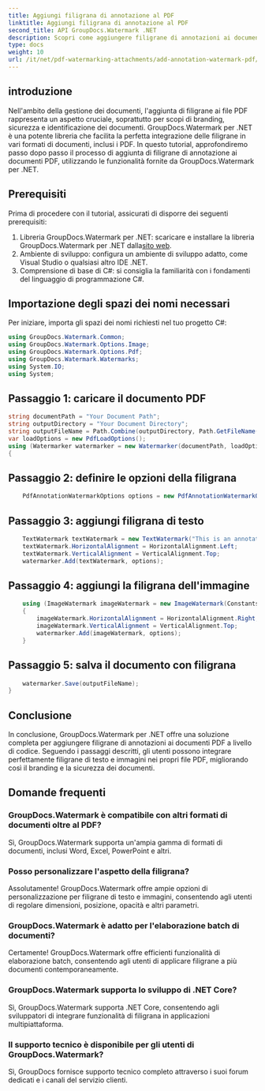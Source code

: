 ```yaml
---
title: Aggiungi filigrana di annotazione al PDF
linktitle: Aggiungi filigrana di annotazione al PDF
second_title: API GroupDocs.Watermark .NET
description: Scopri come aggiungere filigrane di annotazioni ai documenti PDF senza sforzo utilizzando GroupDocs.Watermark per .NET. Migliora facilmente il branding e la sicurezza dei documenti.
type: docs
weight: 10
url: /it/net/pdf-watermarking-attachments/add-annotation-watermark-pdf/
---
```

## introduzione
Nell'ambito della gestione dei documenti, l'aggiunta di filigrane ai file PDF rappresenta un aspetto cruciale, soprattutto per scopi di branding, sicurezza e identificazione dei documenti. GroupDocs.Watermark per .NET è una potente libreria che facilita la perfetta integrazione delle filigrane in vari formati di documenti, inclusi i PDF. In questo tutorial, approfondiremo passo dopo passo il processo di aggiunta di filigrane di annotazione ai documenti PDF, utilizzando le funzionalità fornite da GroupDocs.Watermark per .NET.
## Prerequisiti
Prima di procedere con il tutorial, assicurati di disporre dei seguenti prerequisiti:
1.  Libreria GroupDocs.Watermark per .NET: scaricare e installare la libreria GroupDocs.Watermark per .NET dalla[sito web](https://releases.groupdocs.com/Watermark/net/).
2. Ambiente di sviluppo: configura un ambiente di sviluppo adatto, come Visual Studio o qualsiasi altro IDE .NET.
3. Comprensione di base di C#: si consiglia la familiarità con i fondamenti del linguaggio di programmazione C#.

## Importazione degli spazi dei nomi necessari
Per iniziare, importa gli spazi dei nomi richiesti nel tuo progetto C#:
```csharp
using GroupDocs.Watermark.Common;
using GroupDocs.Watermark.Options.Image;
using GroupDocs.Watermark.Options.Pdf;
using GroupDocs.Watermark.Watermarks;
using System.IO;
using System;
```
## Passaggio 1: caricare il documento PDF
```csharp
string documentPath = "Your Document Path";
string outputDirectory = "Your Document Directory";
string outputFileName = Path.Combine(outputDirectory, Path.GetFileName(documentPath));
var loadOptions = new PdfLoadOptions();
using (Watermarker watermarker = new Watermarker(documentPath, loadOptions))
{
```
## Passaggio 2: definire le opzioni della filigrana
```csharp
	PdfAnnotationWatermarkOptions options = new PdfAnnotationWatermarkOptions();
```
## Passaggio 3: aggiungi filigrana di testo
```csharp
	TextWatermark textWatermark = new TextWatermark("This is an annotation watermark", new Font("Arial", 8));
	textWatermark.HorizontalAlignment = HorizontalAlignment.Left;
	textWatermark.VerticalAlignment = VerticalAlignment.Top;
	watermarker.Add(textWatermark, options);
```
## Passaggio 4: aggiungi la filigrana dell'immagine
```csharp
	using (ImageWatermark imageWatermark = new ImageWatermark(Constants.ProtectJpg))
	{
		imageWatermark.HorizontalAlignment = HorizontalAlignment.Right;
		imageWatermark.VerticalAlignment = VerticalAlignment.Top;
		watermarker.Add(imageWatermark, options);
	}
```
## Passaggio 5: salva il documento con filigrana
```csharp
	watermarker.Save(outputFileName);
}
```

## Conclusione
In conclusione, GroupDocs.Watermark per .NET offre una soluzione completa per aggiungere filigrane di annotazioni ai documenti PDF a livello di codice. Seguendo i passaggi descritti, gli utenti possono integrare perfettamente filigrane di testo e immagini nei propri file PDF, migliorando così il branding e la sicurezza dei documenti.
## Domande frequenti
### GroupDocs.Watermark è compatibile con altri formati di documenti oltre al PDF?
Sì, GroupDocs.Watermark supporta un'ampia gamma di formati di documenti, inclusi Word, Excel, PowerPoint e altri.
### Posso personalizzare l'aspetto della filigrana?
Assolutamente! GroupDocs.Watermark offre ampie opzioni di personalizzazione per filigrane di testo e immagini, consentendo agli utenti di regolare dimensioni, posizione, opacità e altri parametri.
### GroupDocs.Watermark è adatto per l'elaborazione batch di documenti?
Certamente! GroupDocs.Watermark offre efficienti funzionalità di elaborazione batch, consentendo agli utenti di applicare filigrane a più documenti contemporaneamente.
### GroupDocs.Watermark supporta lo sviluppo di .NET Core?
Sì, GroupDocs.Watermark supporta .NET Core, consentendo agli sviluppatori di integrare funzionalità di filigrana in applicazioni multipiattaforma.
### Il supporto tecnico è disponibile per gli utenti di GroupDocs.Watermark?
Sì, GroupDocs fornisce supporto tecnico completo attraverso i suoi forum dedicati e i canali del servizio clienti.